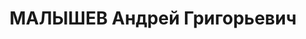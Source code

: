 ---
title: МАЛЫШЕВ Андрей Григорьевич
description: 'род. 1893, с. Бакалы, Бакалинский р-н, Башкирская АССР, русский, обр:
  н/среднее. Род занятий: завод №98, директор и нач. строительства, прож: г. Пермь.
  Арест. 17.07.1937. Приговор: 13.01.1938, обв.: шп., диверс., вред., КРД - ВМН, конфискация
  имущества. Реабилитация - Военная коллегия Верховного Суда СССР, 29.09.1956'
---